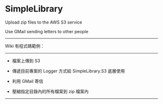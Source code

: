 # SimpleLibrary
Upload zip files to the AWS S3 service

Use GMail sending letters to other people

--------------------

Wiki 有程式碼範例：

--------------------

* 檔案上傳到 S3

* 傳遞目前專案的 Logger 方式給 SimpleLibrary.S3 底層使用

* 利用 GMail 寄信

* 壓縮指定目錄內的所有檔案到 zip 檔案內

--------------------

